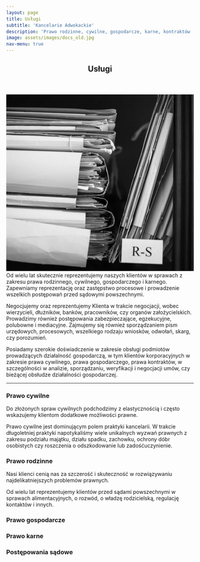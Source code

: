 ```yaml
---
layout: page
title: Usługi
subtitle: 'Kancelarie Adwokackie'
description: 'Prawo rodzinne, cywilne, gospodarcze, karne, kontraktów ...'
image: assets/images/docs_old.jpg
nav-menu: true
---
```


<!-- Main -->
<div id="main" class="alt">

<!-- One -->
<section id="uslugi">
	<div class="inner">
		<header class="major">
			<h1>Usługi</h1>
		</header>

<!-- Content -->
<p>
<span class="image right"><img src="assets/images/docs_rs.jpg" alt="" /></span>Od wielu lat skutecznie reprezentujemy naszych klientów w sprawach z zakresu prawa rodzinnego, cywilnego, gospodarczego i karnego. Zapewniamy reprezentację oraz zastępstwo procesowe i prowadzenie wszelkich postępowań przed sądowymi powszechnymi.</p>

<p>Negocjujemy oraz reprezentujemy Klienta w trakcie negocjacji, wobec wierzycieli, dłużników, banków, pracowników, czy organów założycielskich. Prowadzimy również postępowania zabezpieczające, egzekucyjne, polubowne i mediacyjne. Zajmujemy się również sporządzaniem pism urzędowych, procesowych, wszelkiego rodzaju wniosków, odwołań, skarg, czy porozumień.</p>

<p>Posiadamy szerokie doświadczenie w zakresie obsługi podmiotów prowadzących działalność gospodarczą, w tym klientów korporacyjnych w zakresie prawa cywilnego, prawa gospodarczego, prawa kontraktów, w szczególności w analizie, sporządzaniu, weryfikacji i negocjacji umów, czy bieżącej obsłudze działalności gospodarczej.</p>

<hr class="major" />

<div class="row">
	<div class="6u$ 12u$(small)">
		<h3>Prawo cywilne</h3>
		<p>Do złożonych spraw cywilnych podchodzimy z elastycznością i często wskazujemy klientom dodatkowe możliwości prawne.</p>
		<p>Prawo cywilne jest dominującym polem praktyki kancelarii. W trakcie długoletniej praktyki napotykaliśmy wiele unikalnych wyzwań prawnych z zakresu podziału majątku, działu spadku, zachowku, ochrony dóbr osobistych czy roszczenia o odszkodowanie lub zadośćuczynienie.</p>
	</div>
	<div class="6u 12u$(small)">
		<h3>Prawo rodzinne</h3>
		<p>Nasi klienci cenią nas za szczerość i skuteczność w rozwiązywaniu najdelikatniejszych problemów prawnych.</p>
		<p>Od wielu lat reprezentujemy klientów przed sądami powszechnymi w sprawach alimentacyjnych, o rozwód, o władzę rodzicielską, regulację kontaktów i innych.</p>
	</div>
	<!-- Break -->
	<div class="4u$ 12u$(medium)">
		<h3>Prawo gospodarcze</h3>
		<p></p>
		<p></p>
	</div>
	<div class="4u$ 12u$(medium)">
		<h3>Prawo karne</h3>
		<p></p>
		<p></p>
	</div>
	<div class="4u$ 12u$(medium)">
		<h3>Postępowania sądowe</h3>
		<p></p>
		<p></p>
	</div>
</div>
